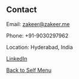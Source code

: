 ## Contact

Email: zakeer@zakeer.me

Phone: +91-9030297962

Location: Hyderabad, India

[LinkedIn](https://linkedin.com/in/zakeer579)


[Back to Self Menu](../self.md)

